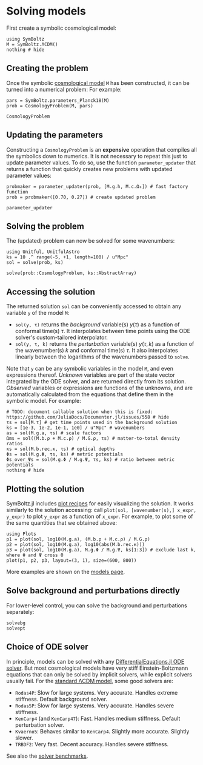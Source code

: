 # Solving models

First create a symbolic cosmological model:
```@example sol
using SymBoltz
M = SymBoltz.ΛCDM()
nothing # hide
```

## Creating the problem

Once the symbolic [cosmological model](@ref "Cosmologies (full models)") `M` has been constructed, it can be turned into a numerical problem:
For example:
```@example sol
pars = SymBoltz.parameters_Planck18(M)
prob = CosmologyProblem(M, pars)
```

```@docs
CosmologyProblem
```

## Updating the parameters

Constructing a `CosmologyProblem` is an **expensive** operation that compiles all the symbolics down to numerics.
It is not necessary to repeat this just to update parameter values.
To do so, use the function `parameter_updater` that returns a function that quickly creates new problems with updated parameter values:

```@example sol
probmaker = parameter_updater(prob, [M.g.h, M.c.Ω₀]) # fast factory function
prob = probmaker([0.70, 0.27]) # create updated problem
```

```@docs
parameter_updater
```

## Solving the problem

The (updated) problem can now be solved for some wavenumbers:
```@example sol
using Unitful, UnitfulAstro
ks = 10 .^ range(-5, +1, length=100) / u"Mpc"
sol = solve(prob, ks)
```

```@docs
solve(prob::CosmologyProblem, ks::AbstractArray)
```

## Accessing the solution

The returned solution `sol` can be conveniently accessed to obtain any variable `y` of the model `M`:

- `sol(y, τ)` returns the *background* variable(s) $y(τ)$ as a function of conformal time(s) $τ$. It interpolates between time points using the ODE solver's custom-tailored interpolator.
- `sol(y, τ, k)` returns the *perturbation* variable(s) $y(τ,k)$ as a function of the wavenumber(s) $k$ and conformal time(s) $τ$. It also interpolates linearly between the logarithms of the wavenumbers passed to `solve`.

Note that `y` can be any symbolic variables in the model `M`, and even expressions thereof.
*Unknown* variables are part of the state vector integrated by the ODE solver, and are returned directly from its solution.
*Observed* variables or expressions are functions of the unknowns, and are automatically calculated from the equations that define them in the symbolic model.
For example:

```@example sol
# TODO: document callable solution when this is fixed: https://github.com/JuliaDocs/Documenter.jl/issues/558 # hide
τs = sol[M.τ] # get time points used in the background solution
ks = [1e-3, 1e-2, 1e-1, 1e0] / u"Mpc" # wavenumbers
as = sol(M.g.a, τs) # scale factors
Ωms = sol((M.b.ρ + M.c.ρ) / M.G.ρ, τs) # matter-to-total density ratios
κs = sol(M.b.rec.κ, τs) # optical depths
Φs = sol(M.g.Φ, τs, ks) # metric potentials
Φs_over_Ψs = sol(M.g.Φ / M.g.Ψ, τs, ks) # ratio between metric potentials
nothing # hide
```

## Plotting the solution

SymBoltz.jl includes [plot recipes](https://docs.juliaplots.org/latest/recipes/) for easily visualizing the solution.
It works similarly to the solution accessing: call `plot(sol, [wavenumber(s),] x_expr, y_expr)` to plot `y_expr` as a function of `x_expr`.
For example, to plot some of the same quantities that we obtained above:
```@example sol
using Plots
p1 = plot(sol, log10(M.g.a), (M.b.ρ + M.c.ρ) / M.G.ρ)
p2 = plot(sol, log10(M.g.a), log10(abs(M.b.rec.κ)))
p3 = plot(sol, log10(M.g.a), M.g.Φ / M.g.Ψ, ks[1:3]) # exclude last k, where Φ and Ψ cross 0
plot(p1, p2, p3, layout=(3, 1), size=(600, 800))
```

More examples are shown on the [models page](@ref "Cosmologies (full models)").

## Solve background and perturbations directly

For lower-level control, you can solve the background and perturbations separately:
```@docs
solvebg
solvept
```

## Choice of ODE solver

In principle, models can be solved with any [DifferentialEquations.jl ODE solver](https://docs.sciml.ai/DiffEqDocs/stable/solvers/ode_solve/).
But most cosmological models have very stiff Einstein-Boltzmann equations that can only be solved by implicit solvers, while explicit solvers usually fail.
For the [standard ΛCDM model](@ref "Standard ΛCDM"), some good solvers are:

- `Rodas4P`: Slow for large systems. Very accurate. Handles extreme stiffness. Default background solver.
- `Rodas5P`: Slow for large systems. Very accurate. Handles severe stiffness.
- `KenCarp4` (and `KenCarp47`): Fast. Handles medium stiffness. Default perturbation solver.
- `Kvaerno5`: Behaves similar to `KenCarp4`. Slightly more accurate. Slightly slower.
- `TRBDF2`: Very fast. Decent accuracy. Handles severe stiffness.

See also the [solver benchmarks](@ref "Performance and benchmarks").
